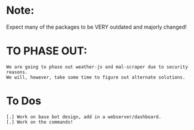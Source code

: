# Note:
Expect many of the packages to be VERY outdated and majorly changed!

# TO PHASE OUT:
```
We are going to phase out weather-js and mal-scraper due to security reasons.
We will, however, take some time to figure out alternate solutions.
```

# To Dos
```
[.] Work on base bot design, add in a webserver/dashboard.
[.] Work on the commands!
```
